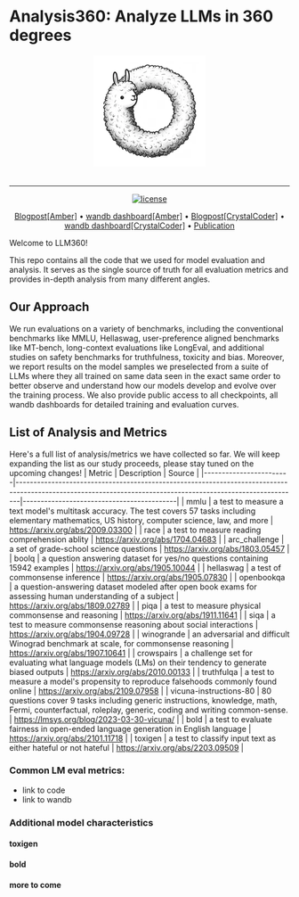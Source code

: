 # Analysis360: Analyze LLMs in 360 degrees
<div align="center">
   <img src="./docs/imgs/llm360-icon.webp"><br><br>
</div>

-----------------
<p align="center">
   <a href="https://github.com/LLM360/Analysis360/blob/dev/LICENSE"><img src="https://img.shields.io/badge/license-Apache%202.0-blue.svg" alt="license"></a>
</p>
<p align="center">
  <a href="">Blogpost[Amber]</a> •
  <a href="">wandb dashboard[Amber]</a> •
  <a href="">Blogpost[CrystalCoder]</a> •
  <a href="">wandb dashboard[CrystalCoder]</a> •
  <a href="">Publication</a>
</p>
Welcome to LLM360! 

This repo contains all the code that we used for model evaluation and analysis. It serves as the single source of truth for all evaluation metrics and provides in-depth analysis from many different angles.

## Our Approach
We run evaluations on a variety of benchmarks, including the conventional benchmarks like MMLU, Hellaswag, user-preference aligned benchmarks like MT-bench, long-context evaluations like LongEval, and additional studies on safety benchmarks for truthfulness, toxicity and bias. Moreover, we report results on the model samples we preselected from a suite of LLMs where they all trained on same data seen in the exact same order to better observe and understand how our models develop and evolve over the training process. We also provide public access to all checkpoints, all wandb dashboards for detailed training and evaluation curves.

## List of Analysis and Metrics
Here's a full list of analysis/metrics we have collected so far. We will keep expanding the list as our study proceeds, please stay tuned on the upcoming changes!
| Metric               | Description                                                                                                                                                 | Source                                    |
|------------------------|-------------------------------------------------------------------------------------------------------------------------------------------------------------|-------------------------------------------|
| mmlu                   | a test to measure a text model's multitask accuracy. The test covers 57 tasks including elementary mathematics, US history, computer science, law, and more | https://arxiv.org/abs/2009.03300          |
| race                   | a test to measure reading comprehension ablity                                                                                                              | https://arxiv.org/abs/1704.04683          |
| arc_challenge          | a set of grade-school science questions                                                                                                                     | https://arxiv.org/abs/1803.05457          |
| boolq                  | a question answering dataset for yes/no questions containing 15942 examples                                                                                 | https://arxiv.org/abs/1905.10044          |
| hellaswag              | a test of commonsense inference                                                                                                                             | https://arxiv.org/abs/1905.07830          |
| openbookqa             | a question-answering dataset modeled after open book exams for assessing human understanding of a subject                                                   | https://arxiv.org/abs/1809.02789          |
| piqa                   | a test to measure physical commonsense and reasoning                                                                                                        | https://arxiv.org/abs/1911.11641          |
| siqa                   | a test to measure commonsense reasoning about social interactions                                                                                           | https://arxiv.org/abs/1904.09728          |
| winogrande             | an adversarial and difficult Winograd benchmark at scale, for commonsense reasoning                                                                         | https://arxiv.org/abs/1907.10641          |
| crowspairs             | a challenge set for evaluating what language models (LMs) on their tendency to generate biased outputs                                                      | https://arxiv.org/abs/2010.00133          |
| truthfulqa             | a test to measure a model's propensity to reproduce falsehoods commonly found online                                                                        | https://arxiv.org/abs/2109.07958          |
| vicuna-instructions-80 | 80 questions cover 9 tasks including generic instructions, knowledge, math, Fermi, counterfactual, roleplay, generic, coding and writing common-sense.      | https://lmsys.org/blog/2023-03-30-vicuna/ |
| bold                   | a test to evaluate fairness in open-ended language generation in English language                                                                           | https://arxiv.org/abs/2101.11718          |
| toxigen                | a test to classify input text as either hateful or not hateful                                                                                              | https://arxiv.org/abs/2203.09509          |

### Common LM eval metrics:
- link to code
- link to wandb
### Additional model characteristics
#### toxigen
#### bold
#### more to come
